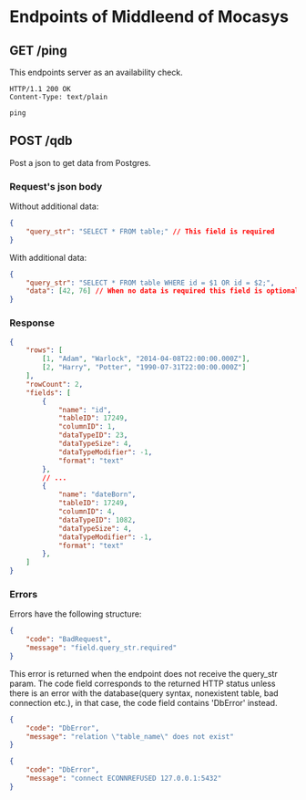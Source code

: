 
# Endpoints of Middleend of Mocasys

## GET /ping

This endpoints server as an availability check.

```
HTTP/1.1 200 OK
Content-Type: text/plain

ping
```

## POST /qdb

Post a json to get data from Postgres.

### Request's json body

Without additional data:
```json
{
    "query_str": "SELECT * FROM table;" // This field is required
}
```

With additional data:
```json
{
    "query_str": "SELECT * FROM table WHERE id = $1 OR id = $2;",
    "data": [42, 76] // When no data is required this field is optional.
}
```

### Response

```json
{
    "rows": [
        [1, "Adam", "Warlock", "2014-04-08T22:00:00.000Z"],
        [2, "Harry", "Potter", "1990-07-31T22:00:00.000Z"]
    ],
    "rowCount": 2,
    "fields": [
        {
            "name": "id",
            "tableID": 17249,
            "columnID": 1,
            "dataTypeID": 23,
            "dataTypeSize": 4,
            "dataTypeModifier": -1,
            "format": "text"
        },
        // ...
        {
            "name": "dateBorn",
            "tableID": 17249,
            "columnID": 4,
            "dataTypeID": 1082,
            "dataTypeSize": 4,
            "dataTypeModifier": -1,
            "format": "text"
        },
    ]
}
```

### Errors

Errors have the following structure:
```json
{
    "code": "BadRequest",
    "message": "field.query_str.required"
}
```

This error is returned when the endpoint does not receive the query_str param.
The code field corresponds to the returned HTTP status unless there is
an error with the database(query syntax, nonexistent table, bad connection etc.),
in that case, the code field contains 'DbError' instead.

```json
{
    "code": "DbError",
    "message": "relation \"table_name\" does not exist"
}

{
    "code": "DbError",
    "message": "connect ECONNREFUSED 127.0.0.1:5432"
}
```
